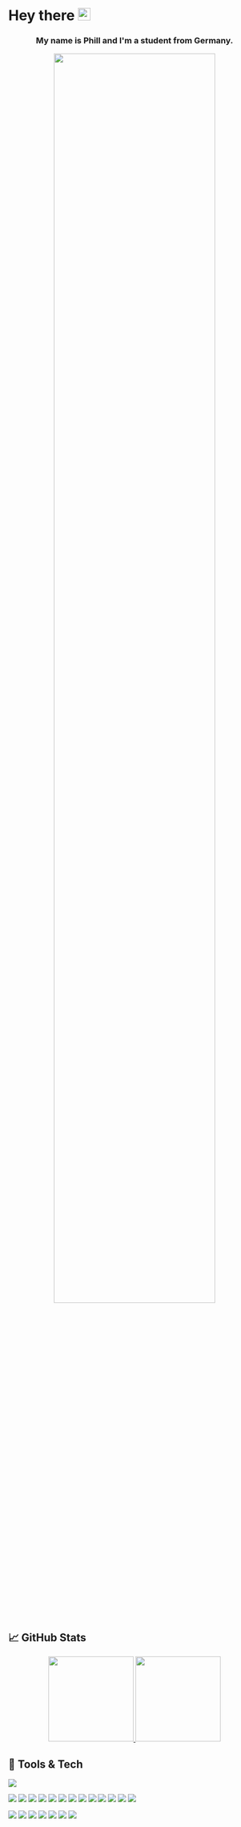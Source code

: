 # Hey there <img src="https://raw.githubusercontent.com/MartinHeinz/MartinHeinz/master/wave.gif" width="25px" height="25px">
### <a><p align="center">My name is Phill and I'm a student from Germany.</p></a>

<a href="https://github.com/phill030">
  <p align="center">
    <img src="https://wallpapercave.com/wp/wp6227423.gif" style="width: 80%;"/>
  </p>
</a>



## 📈 GitHub Stats
<a href="https://github.com/phill030">
  <p align="center">
    <img 
      height="170em"
      src="https://github-readme-stats.vercel.app/api?username=Phill030&count_private=true&show_icons=true&theme=synthwave"
    />
    <img 
      height="170em"
      src="https://github-readme-stats.vercel.app/api/top-langs/?username=phill030&langs_count=8&theme=synthwave"
    />
  </p>
</a>

## 🔧 Tools & Tech
![](https://img.shields.io/badge/OS-Windows-informational?style=flat&logo=Windows&logoColor=white&color=00A5CF)
<br/>

![](https://img.shields.io/badge/Tool-VSC-informational?style=flat&logo=VisualStudioCode&logoColor=white&color=00A5CF)
![](https://img.shields.io/badge/Tool-VS22-informational?style=flat&logo=VisualStudio&logoColor=white&color=00A5CF)
![](https://img.shields.io/badge/Tool-Putty-informational?style=flat&logo=putty&logoColor=white&color=00A5CF)
![](https://img.shields.io/badge/Tool-GitHub_Desktop-informational?style=flat&logo=github&logoColor=white&color=00A5CF)
![](https://img.shields.io/badge/Tool-Node.JS-informational?style=flat&logo=node.js&logoColor=white&color=00A5CF)
![](https://img.shields.io/badge/Tool-MySQL-informational?style=flat&logo=MySQL&logoColor=white&color=00A5CF)
![](https://img.shields.io/badge/Tool-NPM-informational?style=flat&logo=NPM&logoColor=white&color=00A5CF)
![](https://img.shields.io/badge/Tool-Bash-informational?style=flat&logo=bash&logoColor=white&color=00A5CF)
![](https://img.shields.io/badge/Tool-Debian-informational?style=flat&logo=Debian&logoColor=white&color=00A5CF)
![](https://img.shields.io/badge/Tool-Ubuntu-informational?style=flat&logo=Ubuntu&logoColor=white&color=00A5CF)
![](https://img.shields.io/badge/Tool-SSH-informational?style=flat&logo=SSH&logoColor=white&color=00A5CF)
![](https://img.shields.io/badge/Tool-Figma-informational?style=flat&logo=Figma&logoColor=white&color=00A5CF)
![](https://img.shields.io/badge/Tool-Bootstrap-informational?style=flat&logo=Bootstrap&logoColor=white&color=00A5CF)
<br/>

![](https://img.shields.io/badge/Code-CSharp-informational?style=flat&logo=csharp&logoColor=white&color=00A5CF)
![](https://img.shields.io/badge/Code-JavaScript-informational?style=flat&logo=javascript&logoColor=white&color=00A5CF)
![](https://img.shields.io/badge/Code-TypeScript-informational?style=flat&logo=TypeScript&logoColor=white&color=00A5CF)
![](https://img.shields.io/badge/Code-VueJs-informational?style=flat&logo=vue.js&logoColor=white&color=00A5CF)
![](https://img.shields.io/badge/Code-Java-informational?style=flat&logo=java&logoColor=white&color=00A5CF)
![](https://img.shields.io/badge/Code-CSS3-informational?style=flat&logo=css3&logoColor=white&color=00A5CF)
![](https://img.shields.io/badge/Code-HTML5-informational?style=flat&logo=html5&logoColor=white&color=00A5CF)
